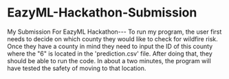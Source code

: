 # EazyML-Hackathon-Submission
My Submission For EazyML Hackathon---
To run my program, the user first needs to decide on which county they would like to check for wildfire risk. Once they have a county in mind they need to input the ID of this county where the "6" is located in the 'prediction.csv' file. After doing that, they should be able to run the code. In about a two minutes, the program will have tested the safety of moving to that location. 
